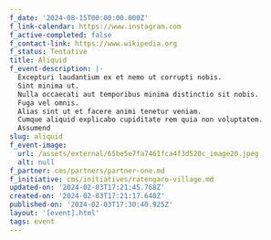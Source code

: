 ```yaml
---
f_date: '2024-08-15T00:00:00.000Z'
f_link-calendar: https://www.instagram.com
f_active-completed: false
f_contact-link: https://www.wikipedia.org
f_status: Tentative
title: Aliquid
f_event-description: |-
  Excepturi laudantium ex et nemo ut corrupti nobis.
  Sint minima ut.
  Nulla occaecati aut temporibus minima distinctio sit nobis.
  Fuga vel omnis.
  Alias sint ut et facere animi tenetur veniam.
  Cumque aliquid explicabo cupiditate rem quia non voluptatem.
  Assumend
slug: aliquid
f_event-image:
  url: /assets/external/65be5e7fa7461fca4f3d520c_image20.jpeg
  alt: null
f_partner: cms/partners/partner-one.md
f_initiative: cms/initiatives/ratengaro-village.md
updated-on: '2024-02-03T17:21:45.768Z'
created-on: '2024-02-03T17:21:17.640Z'
published-on: '2024-02-03T17:30:40.925Z'
layout: '[event].html'
tags: event
---
```



